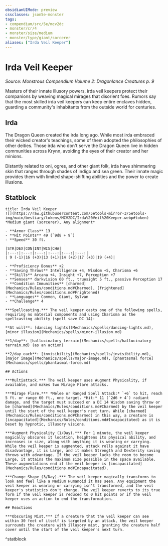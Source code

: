 ```yaml
---
obsidianUIMode: preview
cssclasses: json5e-monster
tags:
- compendium/src/5e/mcv2dc
- monster/cr/4
- monster/size/medium
- monster/type/giant/sorcerer
aliases: ["Irda Veil Keeper"]
---
```

# Irda Veil Keeper
*Source: Monstrous Compendium Volume 2: Dragonlance Creatures p. 9*  

Masters of their innate illusory powers, irda veil keepers protect their companions by weaving magical mirages that disorient foes. Rumors say that the most skilled irda veil keepers can keep entire enclaves hidden, guarding a community's inhabitants from the outside world for centuries.

## Irda

The Dragon Queen created the irda long ago. While most irda embraced their wicked creator's teachings, some of them adopted the philosophies of other deities. Those irda who don't serve the Dragon Queen live in hidden communities across Krynn, avoiding the eyes of their creator and her minions.

Distantly related to oni, ogres, and other giant folk, irda have shimmering skin that ranges through shades of indigo and sea green. Their innate magic provides them with limited shape-shifting abilities and the power to create illusions.

## Statblock

```ad-statblock
title: Irda Veil Keeper
![](https://raw.githubusercontent.com/5etools-mirror-3/5etools-img/main/bestiary/tokens/MCV2DC/Irda%20Veil%20Keeper.webp#token)
*Medium giant (sorcerer), Any alignment*

- **Armor Class** 13
- **Hit Points** 49 (`9d8 + 9`)
- **Speed** 30 ft.

|STR|DEX|CON|INT|WIS|CHA|
|:---:|:---:|:---:|:---:|:---:|:---:|
| 9 (-1)|16 (+3)|13 (+1)|14 (+2)|17 (+3)|19 (+4)|

- **Proficiency Bonus** +2
- **Saving Throws** Intelligence +4, Wisdom +5, Charisma +6
- **Skills** Arcana +4, Insight +7, Perception +7
- **Senses** darkvision 60 ft., truesight 5 ft., passive Perception 17
- **Condition Immunities** [charmed](Mechanics/Rules/conditions.md#Charmed), [frightened](Mechanics/Rules/conditions.md#Frightened)
- **Languages** Common, Giant, Sylvan
- **Challenge** 4

***Spellcasting.*** The veil keeper casts one of the following spells, requiring no material components and using Charisma as the spellcasting ability (spell save DC 14):

**At will**: [dancing lights](Mechanics/spells/dancing-lights.md), [minor illusion](Mechanics/spells/minor-illusion.md)

**1/day**: [hallucinatory terrain](Mechanics/spells/hallucinatory-terrain.md) (as an action)

**2/day each**: [invisibility](Mechanics/spells/invisibility.md), [major image](Mechanics/spells/major-image.md), [phantasmal force](Mechanics/spells/phantasmal-force.md)

## Actions

***Multiattack.*** The veil keeper uses Augment Physicality, if available, and makes two Mirage Flare attacks.

***Mirage Flare.*** *Melee or Ranged Spell Attack:* `+6` to hit, reach 5 ft. or range 60 ft., one target. *Hit:* 11 (`2d6 + 4`) radiant damage, and the target must succeed on a DC 14 Wisdom saving throw or be [charmed](Mechanics/Rules/conditions.md#Charmed) by the veil keeper until the start of the veil keeper's next turn. While [charmed](Mechanics/Rules/conditions.md#Charmed) in this way, a creature is [incapacitated](Mechanics/Rules/conditions.md#Incapacitated) as it is beset by hypnotic, illusory visions.

***Augment Physicality (1/Day).*** For 1 minute, the veil keeper magically obscures it location, heightens its physical ability, and increases in size, along with anything it is wearing or carrying. While the veil keeper is augmented, attack rolls against it have disadvantage, it is Large, and it makes Strength and Dexterity saving throws with advantage. If the veil keeper lacks the room to become Large, it attains the maximum size possible in the space available. These augmentations end if the veil keeper is [incapacitated](Mechanics/Rules/conditions.md#Incapacitated).

***Change Shape (3/Day).*** The veil keeper magically transforms to look and feel like a Medium Humanoid it has seen. Any equipment the veil keeper is wearing or carrying isn't transformed, and the veil keeper's statistics don't change. The veil keeper reverts to its true form if the veil keeper is reduced to 0 hit points or if the veil keeper uses an action to end the transformation.

## Reactions

***Obscuring Mist.*** If a creature that the veil keeper can see within 30 feet of itself is targeted by an attack, the veil keeper surrounds the creature with illusory mist, granting the creature half cover until the start of the veil keeper's next turn.
```
^statblock